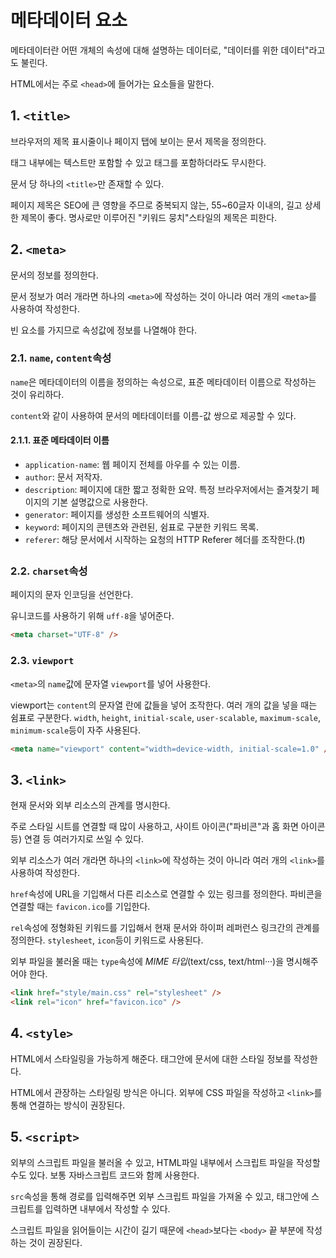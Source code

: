 # 메타데이터 요소

메타데이터란 어떤 개체의 속성에 대해 설명하는 데이터로, "데이터를 위한 데이터"라고도 불린다.

HTML에서는 주로 `<head>`에 들어가는 요소들을 말한다.

## 1. `<title>`

브라우저의 제목 표시줄이나 페이지 탭에 보이는 문서 제목을 정의한다.

태그 내부에는 텍스트만 포함할 수 있고 태그를 포함하더라도 무시한다.

문서 당 하나의 `<title>`만 존재할 수 있다.

페이지 제목은 SEO에 큰 영향을 주므로 중복되지 않는, 55~60글자 이내의, 길고 상세한 제목이 좋다. 명사로만 이루어진 "키워드 뭉치"스타일의 제목은 피한다.

## 2. `<meta>`

문서의 정보를 정의한다.

문서 정보가 여러 개라면 하나의 `<meta>`에 작성하는 것이 아니라 여러 개의 `<meta>`를 사용하여 작성한다.

빈 요소를 가지므로 속성값에 정보를 나열해야 한다.

### 2.1. `name`, `content`속성

`name`은 메타데이터의 이름을 정의하는 속성으로, 표준 메타데이터 이름으로 작성하는 것이 유리하다.

`content`와 같이 사용하여 문서의 메타데이터를 이름-값 쌍으로 제공할 수 있다.

#### 2.1.1. 표준 메타데이터 이름

- `application-name`: 웹 페이지 전체를 아우를 수 있는 이름.
- `author`: 문서 저작자.
- `description`: 페이지에 대한 짧고 정확한 요약. 특정 브라우저에서는 즐겨찾기 페이지의 기본 설명값으로 사용한다.
- `generator`: 페이지를 생성한 소프트웨어의 식별자.
- `keyword`: 페이지의 콘텐츠와 관련된, 쉼표로 구분한 키워드 목록.
- `referer`: 해당 문서에서 시작하는 요청의 HTTP Referer 헤더를 조작한다.(❗)

### 2.2. `charset`속성

페이지의 문자 인코딩을 선언한다.

유니코드를 사용하기 위해 `uff-8`을 넣어준다.

```html
<meta charset="UTF-8" />
```

### 2.3. `viewport`

`<meta>`의 `name`값에 문자열 `viewport`를 넣어 사용한다.

viewport는 `content`의 문자열 란에 값들을 넣어 조작한다. 여러 개의 값을 넣을 때는 쉼표로 구분한다. `width`, `height`, `initial-scale`, `user-scalable`, `maximum-scale`, `minimum-scale`등이 자주 사용된다.

```html
<meta name="viewport" content="width=device-width, initial-scale=1.0" />
```

## 3. `<link>`

현재 문서와 외부 리소스의 관계를 명시한다.

주로 스타일 시트를 연결할 때 많이 사용하고, 사이트 아이콘("파비콘"과 홈 화면 아이콘 등) 연결 등 여러가지로 쓰일 수 있다.

외부 리소스가 여러 개라면 하나의 `<link>`에 작성하는 것이 아니라 여러 개의 `<link>`를 사용하여 작성한다.

`href`속성에 URL을 기입해서 다른 리소스로 연결할 수 있는 링크를 정의한다. 파비콘을 연결할 때는 `favicon.ico`를 기입한다.

`rel`속성에 정형화된 키워드를 기입해서 현재 문서와 하이퍼 레퍼런스 링크간의 관계를 정의한다. `stylesheet`, `icon`등이 키워드로 사용된다.

외부 파일을 불러올 때는 `type`속성에 _MIME 타입_(text/css, text/html···)을 명시해주어야 한다.

```html
<link href="style/main.css" rel="stylesheet" />
<link rel="icon" href="favicon.ico" />
```

## 4. `<style>`

HTML에서 스타일링을 가능하게 해준다. 태그안에 문서에 대한 스타일 정보를 작성한다.

HTML에서 관장하는 스타일링 방식은 아니다. 외부에 CSS 파일을 작성하고 `<link>`를 통해 연결하는 방식이 권장된다.

## 5. `<script>`

외부의 스크립트 파일을 불러올 수 있고, HTML파일 내부에서 스크립트 파일을 작성할 수도 있다. 보통 자바스크립트 코드와 함께 사용한다.

`src`속성을 통해 경로를 입력해주면 외부 스크립트 파일을 가져올 수 있고, 태그안에 스크립트를 입력하면 내부에서 작성할 수 있다.

스크립트 파일을 읽어들이는 시간이 길기 때문에 `<head>`보다는 `<body>` 끝 부분에 작성하는 것이 권장된다.
